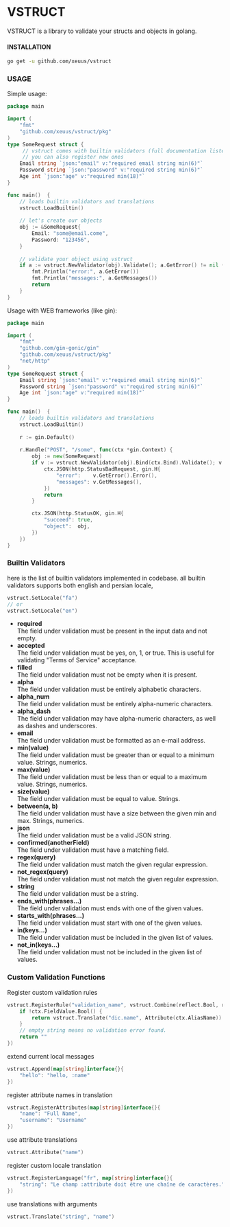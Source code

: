 # VSTRUCT
VSTRUCT is a library to validate your structs and objects in golang. <br>

#### INSTALLATION
```bash
go get -u github.com/xeuus/vstruct
```
### USAGE
Simple usage:
```go
package main

import (
	"fmt"
	"github.com/xeuus/vstruct/pkg"
)
type SomeRequest struct {
	 // vstruct comes with builtin validators (full documentation listed below)
	 // you can also register new ones
	Email string `json:"email" v:"required email string min(6)"`
	Password string `json:"password" v:"required string min(6)"`
	Age int `json:"age" v:"required min(18)"`
}

func main()  {
	// loads builtin validators and translations
	vstruct.LoadBuiltin()
	
	// let's create our objects
	obj := &SomeRequest{
		Email: "some@email.come",
		Password: "123456",
	}
	
	// validate your object using vstruct
	if a := vstruct.NewValidator(obj).Validate(); a.GetError() != nil {
		fmt.Println("error:", a.GetError())
		fmt.Println("messages:", a.GetMessages())
		return
	}
}
```
Usage with WEB frameworks (like gin):
```go
package main

import (
	"fmt"
	"github.com/gin-gonic/gin"
	"github.com/xeuus/vstruct/pkg"
	"net/http"
)
type SomeRequest struct {
	Email string `json:"email" v:"required email string min(6)"`
	Password string `json:"password" v:"required string min(6)"`
	Age int `json:"age" v:"required min(18)"`
}

func main()  {
	// loads builtin validators and translations
	vstruct.LoadBuiltin()
	
	r := gin.Default()
	
	r.Handle("POST", "/some", func(ctx *gin.Context) {
		obj := new(SomeRequest)
		if v := vstruct.NewValidator(obj).Bind(ctx.Bind).Validate(); v.GetError() != nil {
			ctx.JSON(http.StatusBadRequest, gin.H{
				"error":    v.GetError().Error(),
				"messages": v.GetMessages(),
			})
			return
		}

		ctx.JSON(http.StatusOK, gin.H{
			"succeed": true,
			"object":  obj,
		})
	})
}
```
### Builtin Validators
here is the list of builtin validators implemented in codebase.
all builtin validators supports both english and persian locale,
```go
vstruct.SetLocale("fa")
// or
vstruct.SetLocale("en")
```

+ **required** \
The field under validation must be present in the input data and not empty.
+ **accepted** \
The field under validation must be yes, on, 1, or true. This is useful for validating "Terms of Service" acceptance.
+ **filled** \
The field under validation must not be empty when it is present.
+ **alpha** \
The field under validation must be entirely alphabetic characters.
+ **alpha_num** \
The field under validation must be entirely alpha-numeric characters.
+ **alpha_dash** \
The field under validation may have alpha-numeric characters, as well as dashes and underscores.
+ **email** \
The field under validation must be formatted as an e-mail address.
+ **min(value)** \
The field under validation must be greater than or equal to a minimum value. Strings, numerics.
+ **max(value)** \
The field under validation must be less than or equal to a maximum value. Strings, numerics.
+ **size(value)** \
The field under validation must be equal to value. Strings.
+ **between(a, b)** \
The field under validation must have a size between the given min and max. Strings, numerics.
+ **json** \
The field under validation must be a valid JSON string.
+ **confirmed(anotherField)** \
The field under validation must have a matching field.
+ **regex(query)** \
The field under validation must match the given regular expression.
+ **not_regex(query)** \
The field under validation must not match the given regular expression.
+ **string** \
The field under validation must be a string.
+ **ends_with(phrases...)** \
The field under validation must ends with one of the given values.
+ **starts_with(phrases...)** \
The field under validation must start with one of the given values.
+ **in(keys...)** \
The field under validation must be included in the given list of values.
+ **not_in(keys...)** \
The field under validation must not be included in the given list of values.
### Custom Validation Functions
Register custom validation rules
```go
vstruct.RegisterRule("validation_name", vstruct.Combine(reflect.Bool, reflect.Int, ...), func(ctx *Context) string {
	if !ctx.FieldValue.Bool() {
		return vstruct.Translate("dic.name", Attribute(ctx.AliasName))
	}
	// empty string means no validation error found.
	return ""
})
```
extend current local messages
```go
vstruct.Append(map[string]interface{}{
	"hello": "hello, :name"
})
```
register attribute names in translation
```go
vstruct.RegisterAttributes(map[string]interface{}{
	"name": "Full Name",
	"username": "Username"
})
```
use attribute translations
```go
vstruct.Attribute("name")
```
register custom locale translation
```go
vstruct.RegisterLanguage("fr", map[string]interface{}{
	"string": "Le champ :attribute doit être une chaîne de caractères.",
})
```
use translations with arguments
```go
vstruct.Translate("string", "name")
```
